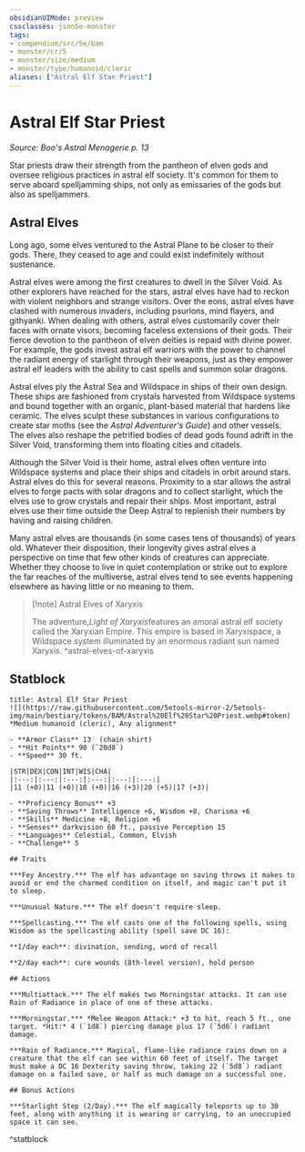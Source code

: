 ```yaml
---
obsidianUIMode: preview
cssclasses: json5e-monster
tags:
- compendium/src/5e/bam
- monster/cr/5
- monster/size/medium
- monster/type/humanoid/cleric
aliases: ["Astral Elf Star Priest"]
---
```

# Astral Elf Star Priest
*Source: Boo's Astral Menagerie p. 13*  

Star priests draw their strength from the pantheon of elven gods and oversee religious practices in astral elf society. It's common for them to serve aboard spelljamming ships, not only as emissaries of the gods but also as spelljammers.

## Astral Elves

Long ago, some elves ventured to the Astral Plane to be closer to their gods. There, they ceased to age and could exist indefinitely without sustenance.

Astral elves were among the first creatures to dwell in the Silver Void. As other explorers have reached for the stars, astral elves have had to reckon with violent neighbors and strange visitors. Over the eons, astral elves have clashed with numerous invaders, including psurlons, mind flayers, and githyanki. When dealing with others, astral elves customarily cover their faces with ornate visors, becoming faceless extensions of their gods. Their fierce devotion to the pantheon of elven deities is repaid with divine power. For example, the gods invest astral elf warriors with the power to channel the radiant energy of starlight through their weapons, just as they empower astral elf leaders with the ability to cast spells and summon solar dragons.

Astral elves ply the Astral Sea and Wildspace in ships of their own design. These ships are fashioned from crystals harvested from Wildspace systems and bound together with an organic, plant-based material that hardens like ceramic. The elves sculpt these substances in various configurations to create star moths (see the *Astral Adventurer's Guide*) and other vessels. The elves also reshape the petrified bodies of dead gods found adrift in the Silver Void, transforming them into floating cities and citadels.

Although the Silver Void is their home, astral elves often venture into Wildspace systems and place their ships and citadels in orbit around stars. Astral elves do this for several reasons. Proximity to a star allows the astral elves to forge pacts with solar dragons and to collect starlight, which the elves use to grow crystals and repair their ships. Most important, astral elves use their time outside the Deep Astral to replenish their numbers by having and raising children.

Many astral elves are thousands (in some cases tens of thousands) of years old. Whatever their disposition, their longevity gives astral elves a perspective on time that few other kinds of creatures can appreciate. Whether they choose to live in quiet contemplation or strike out to explore the far reaches of the multiverse, astral elves tend to see events happening elsewhere as having little or no meaning to them.

> [!note] Astral Elves of Xaryxis
> 
> The adventure,*Light of Xaryxis*features an amoral astral elf society called the Xaryxian Empire. This empire is based in Xaryxispace, a Wildspace system illuminated by an enormous radiant sun named Xaryxis.
^astral-elves-of-xaryxis

## Statblock

```ad-statblock
title: Astral Elf Star Priest
![](https://raw.githubusercontent.com/5etools-mirror-2/5etools-img/main/bestiary/tokens/BAM/Astral%20Elf%20Star%20Priest.webp#token)
*Medium humanoid (cleric), Any alignment*

- **Armor Class** 13  (chain shirt)
- **Hit Points** 90 (`20d8`)
- **Speed** 30 ft.

|STR|DEX|CON|INT|WIS|CHA|
|:---:|:---:|:---:|:---:|:---:|:---:|
|11 (+0)|11 (+0)|10 (+0)|16 (+3)|20 (+5)|17 (+3)|

- **Proficiency Bonus** +3
- **Saving Throws** Intelligence +6, Wisdom +8, Charisma +6
- **Skills** Medicine +8, Religion +6
- **Senses** darkvision 60 ft., passive Perception 15
- **Languages** Celestial, Common, Elvish
- **Challenge** 5

## Traits

***Fey Ancestry.*** The elf has advantage on saving throws it makes to avoid or end the charmed condition on itself, and magic can't put it to sleep.

***Unusual Nature.*** The elf doesn't require sleep.

***Spellcasting.*** The elf casts one of the following spells, using Wisdom as the spellcasting ability (spell save DC 16):

**1/day each**: divination, sending, word of recall

**2/day each**: cure wounds (8th-level version), hold person

## Actions

***Multiattack.*** The elf makes two Morningstar attacks. It can use Rain of Radiance in place of one of these attacks.

***Morningstar.*** *Melee Weapon Attack:* +3 to hit, reach 5 ft., one target. *Hit:* 4 (`1d8`) piercing damage plus 17 (`5d6`) radiant damage.

***Rain of Radiance.*** Magical, flame-like radiance rains down on a creature that the elf can see within 60 feet of itself. The target must make a DC 16 Dexterity saving throw, taking 22 (`5d8`) radiant damage on a failed save, or half as much damage on a successful one.

## Bonus Actions

***Starlight Step (2/Day).*** The elf magically teleports up to 30 feet, along with anything it is wearing or carrying, to an unoccupied space it can see.
```
^statblock